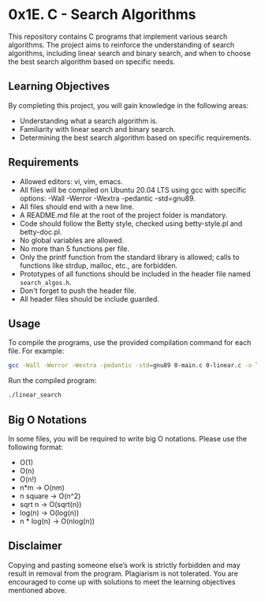 # 0x1E. C - Search Algorithms

This repository contains C programs that implement various search algorithms. The project aims to reinforce the understanding of search algorithms, including linear search and binary search, and when to choose the best search algorithm based on specific needs.

## Learning Objectives

By completing this project, you will gain knowledge in the following areas:

- Understanding what a search algorithm is.
- Familiarity with linear search and binary search.
- Determining the best search algorithm based on specific requirements.

## Requirements

- Allowed editors: vi, vim, emacs.
- All files will be compiled on Ubuntu 20.04 LTS using gcc with specific options: -Wall -Werror -Wextra -pedantic -std=gnu89.
- All files should end with a new line.
- A README.md file at the root of the project folder is mandatory.
- Code should follow the Betty style, checked using betty-style.pl and betty-doc.pl.
- No global variables are allowed.
- No more than 5 functions per file.
- Only the printf function from the standard library is allowed; calls to functions like strdup, malloc, etc., are forbidden.
- Prototypes of all functions should be included in the header file named `search_algos.h`.
- Don't forget to push the header file.
- All header files should be include guarded.

## Usage

To compile the programs, use the provided compilation command for each file. For example:

```bash
gcc -Wall -Werror -Wextra -pedantic -std=gnu89 0-main.c 0-linear.c -o linear_search
```

Run the compiled program:

```bash
./linear_search
```

## Big O Notations

In some files, you will be required to write big O notations. Please use the following format:

- O(1)
- O(n)
- O(n!)
- n*m -> O(nm)
- n square -> O(n^2)
- sqrt n -> O(sqrt(n))
- log(n) -> O(log(n))
- n * log(n) -> O(nlog(n))

## Disclaimer

Copying and pasting someone else’s work is strictly forbidden and may result in removal from the program. Plagiarism is not tolerated. You are encouraged to come up with solutions to meet the learning objectives mentioned above.